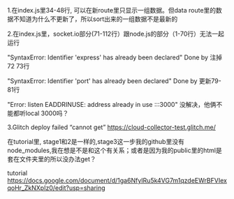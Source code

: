 1.在index.js里34-48行, 可以在新route里只显示一组数据。但data route里的数据不知道为什么不更新了，所以sort出来的一组数据不是最新的

2.在index.js里，socket.io部分(71-112行）跟node.js的部分（1-70行）无法一起运行

"SyntaxError: Identifier 'express' has already been declared" Done by 注掉72 73行

"SyntaxError: Identifier 'port' has already been declared" Done by 更新79-81行

"Error: listen EADDRINUSE: address already in use :::3000" 没解决，他俩不能都听local 3000吗？

3.Glitch deploy failed “cannot get” https://cloud-collector-test.glitch.me/

在tutorial里, stage1和2是一样的,stage3这一步我的github里没有node_modules,我在想是不是和这个有关系；或者是因为我的public里的html是套在文件夹里的所以没办法get？

tutorial https://docs.google.com/document/d/1ga6NfyIRu5k4VG7m1qzdeEWrBFVIexqoHr_ZkNXpIz0/edit?usp=sharing
